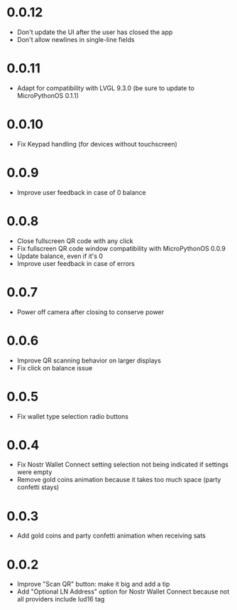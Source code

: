 0.0.12
======
- Don't update the UI after the user has closed the app
- Don't allow newlines in single-line fields

0.0.11
======
- Adapt for compatibility with LVGL 9.3.0 (be sure to update to MicroPythonOS 0.1.1)

0.0.10
======
- Fix Keypad handling (for devices without touchscreen)

0.0.9
=====
- Improve user feedback in case of 0 balance

0.0.8
=====
- Close fullscreen QR code with any click
- Fix fullscreen QR code window compatibility with MicroPythonOS 0.0.9
- Update balance, even if it's 0
- Improve user feedback in case of errors

0.0.7
=====
- Power off camera after closing to conserve power

0.0.6
=====
- Improve QR scanning behavior on larger displays
- Fix click on balance issue

0.0.5
=====
- Fix wallet type selection radio buttons

0.0.4
=====
- Fix Nostr Wallet Connect setting selection not being indicated if settings were empty
- Remove gold coins animation because it takes too much space (party confetti stays)

0.0.3
=====
- Add gold coins and party confetti animation when receiving sats 

0.0.2
=====
- Improve "Scan QR" button: make it big and add a tip
- Add "Optional LN Address" option for Nostr Wallet Connect because not all providers include lud16 tag
